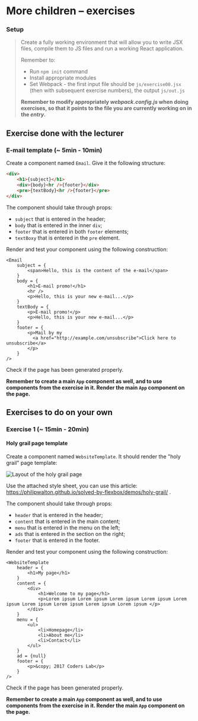 # More children &ndash; exercises

### Setup

> Create a fully working environment that will allow you to write JSX files, compile them to JS files and run a working React application.
>
> Remember to:
> - Run ```npm init``` command
> - Install appropriate modules
> - Set Webpack - the first input file should be `js/exercise00.jsx` (then with subsequent exercise numbers), the output `js/out.js`
>
> **Remember to modify appropriately _webpack.config.js_ when doing exercises, so that it points to the file you are currently working on in the _entry_.**


## Exercise done with the lecturer

### E-mail template (~ 5min - 10min)

Create a component named `Email`. Give it the following structure:

```HTML
<div>
    <h1>{subject}</h1>
    <div>{body}<hr />{footer}</div>
    <pre>{textBody}<hr />{footer}</pre>
</div>
```

The component should take through props:
- `subject` that is entered in the header;
- `body` that is entered in the inner `div`;
- `footer` that is entered in both `footer` elements;
- `textBoxy` that is entered in the `pre` element.

Render and test your component using the following construction:
```JSX
<Email
    subject = {
        <span>Hello, this is the content of the e-mail</span>
    }
    body = {
        <h1>E-mail promo!</h1>
        <hr />
        <p>Hello, this is your new e-mail...</p>
    }
    textBody = {
        <p>E-mail promo!</p>
        <p>Hello, this is your new e-mail...</p>
    }
    footer = {
        <p>Mail by my
          <a href="http://example.com/unsubscribe">Click here to unsubscribe</a>
        </p>
    }
/>
```

Check if the page has been generated properly.

**Remember to create a main `App` component as well, and to use components from the exercise in it. Render the main `App` component on the page.**


## Exercises to do on your own

### Exercise 1 (~ 15min - 20min)
#### Holy grail page template

Create a component named `WebsiteTemplate`. It should render the "holy grail" page template:

![Layout of the holy grail page](https://www.w3.org/TR/2012/WD-css3-flexbox-20120322/images/flex-order-page.svg "Layout of the holy grail page")

Use the attached style sheet, you can use this article: <https://philipwalton.github.io/solved-by-flexbox/demos/holy-grail/> .

The component should take through props:
- `header` that is entered in the header;
- `content` that is entered in the main content;
- `menu` that is entered in the menu on the left;
- `ads` that is entered in the section on the right;
- `footer` that is entered in the footer.

Render and test your component using the following construction:
```JSX
<WebsiteTemplate
    header = {
        <h1>My page</h1>
    }
    content = {
        <div>
            <h1>Welcome to my page</h1>
            <p>Lorem ipsum Lorem ipsum Lorem ipsum Lorem ipsum Lorem ipsum Lorem ipsum Lorem ipsum Lorem ipsum Lorem ipsum </p>
        </div>
    }
    menu = {
        <ul>
            <li>Homepage</li>
            <li>About me</li>
            <li>Contact</li>
        </ul>
    }
    ad = {null}
    footer = {
        <p>&copy; 2017 Coders Lab</p>
    }
/>
```

Check if the page has been generated properly.

**Remember to create a main `App` component as well, and to use components from the exercise in it. Render the main `App` component on the page.**

